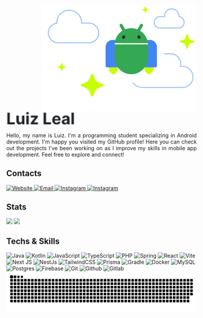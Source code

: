 <img align="right" alt="Android Jetpack" src="./images/android_jetpack.png">

<br>

<picture>
  <source media="(prefers-color-scheme: dark)" width="180" srcset="./images/title_dark.svg" alt="Luiz Leal">
  <source media="(prefers-color-scheme: light)" width="180" srcset="./images/title_light.svg">
  <img alt="github contribution grid snake animation" width="180" src="./images/title_light.svg">
</picture>
<p align="justify">
  Hello, my name is Luiz. I'm a programming student specializing in Android development. I'm happy you visited my GitHub profile! Here you can check out the projects I've been working on as I improve my skills in mobile app development. Feel free to explore and connect!
</p>

## Contacts
<div aligh="left">
  <a href="https://www.luizleal.dev">
       <picture>
        <source media="(prefers-color-scheme: dark)" srcset="https://img.shields.io/badge/Website-%230d1117?style=for-the-badge&logo=GoogleChrome&logoColor=4285f4">
        <img src="https://img.shields.io/badge/Website-%230d1117?style=for-the-badge&logo=GoogleChrome&color=FFFFFF&logoColor=4285f4" alt="Website">
      </picture>
  </a>
   <a href="mailto:contato@luizleal.dev">
       <picture>
        <source media="(prefers-color-scheme: dark)" srcset="https://img.shields.io/badge/Email-%230d1117?style=for-the-badge&logo=gmail&logoColor=4285f4">
        <img src="https://img.shields.io/badge/Email-%230d1117?style=for-the-badge&logo=gmail&color=FFFFFF&logoColor=4285f4" alt="Email">
      </picture>
  </a>
  <a href="https://www.instagram.com/luizleal.dev/">
       <picture>
        <source media="(prefers-color-scheme: dark)" srcset="https://img.shields.io/badge/Instagram-%230d1117?style=for-the-badge&logo=instagram&logoColor=4285f4">
        <img src="https://img.shields.io/badge/Instagram-%230d1117?style=for-the-badge&color=FFFFFF&logo=instagram&logoColor=4285f4" alt="Instagram">
      </picture>
  </a>
    <a href="https://discord.com/users/826220663643701248">
       <picture>
        <source media="(prefers-color-scheme: dark)" srcset="https://img.shields.io/badge/Discord-%230d1117?style=for-the-badge&logo=discord&logoColor=4285f4">
        <img src="https://img.shields.io/badge/Discord-%230d1117?style=for-the-badge&logo=discord&color=FFFFFF&logoColor=4285f4" alt="Instagram">
      </picture>
  </a>
</div>

## Stats

<picture>
  <source
    srcset="https://github-readme-stats.vercel.app/api?username=luizlealdev&show_icons=true&include_all_commits=false&count_private=true&line_height=25&hide=issues&hide_border=true&title_color=4285f4&text_color=FFF&border_radius=3&icon_color=4285f4&rank_icon=github&theme=transparent"
    media="(prefers-color-scheme: dark)"
  />
  <source
    srcset="https://github-readme-stats.vercel.app/api?username=luizlealdev&show_icons=true&include_all_commits=false&count_private=true&line_height=25&hide=issues&hide_border=true&title_color=4285f4&text_color=444444&border_radius=3&icon_color=4285f4&rank_icon=github&theme=transparent"
    media="(prefers-color-scheme: light), (prefers-color-scheme: no-preference)"
  />
  <img src="https://github-readme-stats.vercel.app/api?username=luizlealdev&show_icons=true&include_all_commits=false&count_private=true&line_height=25&hide=issues&hide_border=true&title_color=4285f4&text_color=444444&border_radius=3&icon_color=4285f4&rank_icon=github&theme=transparent" />
</picture>
<picture>
  <source
    srcset="https://github-readme-stats.vercel.app/api/top-langs/?username=luizlealdev&title_color=4285f4&show_icons=true&hide_border=true&layout=compact&text_color=FFF&theme=transparent"
    media="(prefers-color-scheme: dark)"
  />
  <source
    srcset="https://github-readme-stats.vercel.app/api/top-langs/?username=luizlealdev&title_color=4285f4&show_icons=true&hide_border=true&layout=compact&text_color=444444&theme=transparent"
    media="(prefers-color-scheme: light), (prefers-color-scheme: no-preference)"
  />
  <img src="https://github-readme-stats.vercel.app/api/top-langs/?username=luizlealdev&title_color=4285f4&show_icons=true&hide_border=true&layout=compact&text_color=444444&theme=transparent" />
</picture>


## Techs & Skills

<div aligh="left">
  <picture>
    <source media="(prefers-color-scheme: dark)" srcset="https://img.shields.io/badge/java-%230d1117.svg?style=for-the-badge&logo=openjdk&logoColor=white">
    <img src="https://img.shields.io/badge/java-%230d1117.svg?style=for-the-badge&logo=openjdk&color=FFFFFF&logoColor=000000" alt="Java">
  </picture>
  <picture>
    <source media="(prefers-color-scheme: dark)" srcset="https://img.shields.io/badge/kotlin-%230d1117.svg?style=for-the-badge&logo=kotlin&logoColor=844dfd">
    <img src="https://img.shields.io/badge/kotlin-%230d1117.svg?style=for-the-badge&logo=kotlin&color=FFFFFF" alt="Kotlin">
  </picture>
  <picture>
    <source media="(prefers-color-scheme: dark)" srcset="https://img.shields.io/badge/javascript-%230d1117.svg?style=for-the-badge&logo=javascript&logoColor=%23F7DF1E">
    <img src="https://img.shields.io/badge/javascript-%230d1117.svg?style=for-the-badge&logo=javascript&color=FFFFFF" alt="JavaScript">
  </picture>
  <picture>
    <source media="(prefers-color-scheme: dark)" srcset="https://img.shields.io/badge/typescript-%230d1117.svg?style=for-the-badge&logo=typescript&logoColor=007ACC">
    <img src="https://img.shields.io/badge/typescript-%230d1117.svg?style=for-the-badge&logo=typescript&color=FFFFFF" alt="TypeScript">
  </picture>
  <picture>
    <source media="(prefers-color-scheme: dark)" srcset="https://img.shields.io/badge/php-%230d1117.svg?style=for-the-badge&logo=php&logoColor=777BB4">
    <img src="https://img.shields.io/badge/php-%230d1117.svg?style=for-the-badge&logo=php&color=FFFFFF" alt="PHP">
  </picture>
  <picture>
    <source media="(prefers-color-scheme: dark)" srcset="https://img.shields.io/badge/spring-%230d1117.svg?style=for-the-badge&logo=spring&logoColor=6db33f">
    <img src="https://img.shields.io/badge/spring-%230d1117.svg?style=for-the-badge&logo=spring&color=FFFFFF" alt="Spring">
  </picture>
  <picture>
    <source media="(prefers-color-scheme: dark)" srcset="https://img.shields.io/badge/react-%230d1117.svg?style=for-the-badge&logo=react&logoColor=%2361DAFB">
    <img src="https://img.shields.io/badge/react-%230d1117.svg?style=for-the-badge&logo=react&color=FFFFFF" alt="React">
  </picture>
  <picture>
    <source media="(prefers-color-scheme: dark)" srcset="https://img.shields.io/badge/vite-%230d1117.svg?style=for-the-badge&logo=vite&logoColor=%646cff">
    <img src="https://img.shields.io/badge/vite-%230d1117.svg?style=for-the-badge&logo=vite&color=FFFFFF" alt="Vite">
  </picture>
  <picture>
    <source media="(prefers-color-scheme: dark)" srcset="https://img.shields.io/badge/next-%230d1117.svg?style=for-the-badge&logo=next.js&logoColor=white">
    <img src="https://img.shields.io/badge/next-%230d1117.svg?style=for-the-badge&logo=next.js&color=FFFFFF&logoColor=000000" alt="Next JS">
  </picture>
  <picture>
    <source media="(prefers-color-scheme: dark)" srcset="https://img.shields.io/badge/nextjs-%230d1117.svg?style=for-the-badge&logo=nestjs&logoColor=e0234e">
    <img src="https://img.shields.io/badge/nextjs-%230d1117.svg?style=for-the-badge&logo=nestjs&color=FFFFFF&logoColor=e0234e" alt="NestJs">
  </picture>
  <picture>
    <source media="(prefers-color-scheme: dark)" srcset="https://img.shields.io/badge/tailwindcss-%230d1117.svg?style=for-the-badge&logo=tailwindcss&logoColor=2338B2AC">
    <img src="https://img.shields.io/badge/tailwindcss-%230d1117.svg?style=for-the-badge&logo=tailwindcss&color=FFFFFF" alt="TailwindCSS">
  </picture>
  <picture>
    <source media="(prefers-color-scheme: dark)" srcset="https://img.shields.io/badge/prisma-%230d1117.svg?style=for-the-badge&logo=prisma&logoColor=white">
    <img src="https://img.shields.io/badge/prisma-%230d1117.svg?style=for-the-badge&logo=prisma&color=FFFFFF&logoColor=000000" alt="Prisma">
  </picture>
  <picture>
    <source media="(prefers-color-scheme: dark)" srcset="https://img.shields.io/badge/gradle-%230d1117.svg?style=for-the-badge&logo=gradle&logoColor=1962AA">
    <img src="https://img.shields.io/badge/gradle-%230d1117.svg?style=for-the-badge&logo=gradle&color=FFFFFF&logoColor=1962AA" alt="Gradle">
  </picture>
  <picture>
    <source media="(prefers-color-scheme: dark)" srcset="https://img.shields.io/badge/docker-%230d1117.svg?style=for-the-badge&logo=docker&logoColor=%0db7ed">
    <img src="https://img.shields.io/badge/docker-%230d1117.svg?style=for-the-badge&logo=docker&color=FFFFFF" alt="Docker">
  </picture>
  <picture>
    <source media="(prefers-color-scheme: dark)" srcset="https://img.shields.io/badge/mysql-%230d1117.svg?style=for-the-badge&logo=mysql&logoColor=%4479a1">
    <img src="https://img.shields.io/badge/mysql-%230d1117.svg?style=for-the-badge&logo=mysql&color=FFFFFF" alt="MySQL">
  </picture>
  <picture>
    <source media="(prefers-color-scheme: dark)" srcset="https://img.shields.io/badge/postgres-%230d1117.svg?style=for-the-badge&logo=postgresql&logoColor=%231962AA">
    <img src="https://img.shields.io/badge/postgres-%230d1117.svg?style=for-the-badge&logo=postgresql&color=FFFFFF" alt="Postgres">
  </picture>
  <picture>
    <source media="(prefers-color-scheme: dark)" srcset="https://img.shields.io/badge/firebase-%230d1117.svg?style=for-the-badge&logo=firebase&logoColor=%23F38020">
    <img src="https://img.shields.io/badge/firebase-%230d1117.svg?style=for-the-badge&logo=firebase&color=FFFFFF&logoColor=%23F38020" alt="Firebase">
  </picture>
  <picture>
    <source media="(prefers-color-scheme: dark)" srcset="https://img.shields.io/badge/git-%230d1117.svg?style=for-the-badge&logo=git&logoColor=%23f05033">
    <img src="https://img.shields.io/badge/git-%230d1117.svg?style=for-the-badge&logo=git&color=FFFFFF" alt="Git">
  </picture>
  <picture>
    <source media="(prefers-color-scheme: dark)" srcset="https://img.shields.io/badge/github-%230d1117.svg?style=for-the-badge&logo=github&logoColor=white">
    <img src="https://img.shields.io/badge/github-%230d1117.svg?style=for-the-badge&logo=github&color=FFFFFF&logoColor=000000" alt="Github">
  </picture>
  <picture>
    <source media="(prefers-color-scheme: dark)" srcset="https://img.shields.io/badge/gitlab-%230d1117.svg?style=for-the-badge&logo=gitlab&logoColor=%23f06611">
    <img src="https://img.shields.io/badge/gitlab-%230d1117.svg?style=for-the-badge&logo=gitlab&color=FFFFFF" alt="Gitlab">
  </picture>
</div>

<picture>
  <source media="(prefers-color-scheme: dark)" srcset="https://raw.githubusercontent.com/luizlealdev/luizlealdev/output/github-contribution-grid-snake-dark.svg">
  <source media="(prefers-color-scheme: light)" srcset="https://raw.githubusercontent.com/luizlealdev/luizlealdev/output/github-contribution-grid-snake.svg">
  <img alt="github contribution grid snake animation" src="https://raw.githubusercontent.com/platane/platane/output/github-contribution-grid-snake.svg">
</picture>
